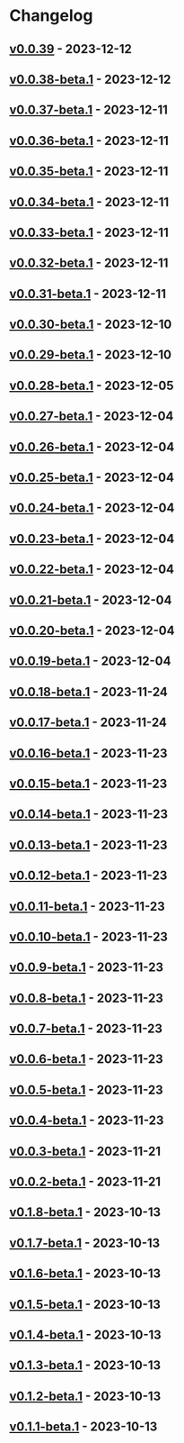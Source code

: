 # Changelog

<!-- [NEXT_ENTRY] -->

## [v0.0.39](RaianGil/my-porfolio-frontend?version=GTv0.0.39) - 2023-12-12



## [v0.0.38-beta.1](RaianGil/my-porfolio-frontend?version=GTv0.0.38-beta.1) - 2023-12-12



## [v0.0.37-beta.1](RaianGil/my-porfolio-frontend?version=GTv0.0.37-beta.1) - 2023-12-11



## [v0.0.36-beta.1](RaianGil/my-porfolio-frontend?version=GTv0.0.36-beta.1) - 2023-12-11



## [v0.0.35-beta.1](RaianGil/my-porfolio-frontend?version=GTv0.0.35-beta.1) - 2023-12-11



## [v0.0.34-beta.1](RaianGil/my-porfolio-frontend?version=GTv0.0.34-beta.1) - 2023-12-11



## [v0.0.33-beta.1](RaianGil/my-porfolio-frontend?version=GTv0.0.33-beta.1) - 2023-12-11



## [v0.0.32-beta.1](RaianGil/my-porfolio-frontend?version=GTv0.0.32-beta.1) - 2023-12-11



## [v0.0.31-beta.1](RaianGil/my-porfolio-frontend?version=GTv0.0.31-beta.1) - 2023-12-11



## [v0.0.30-beta.1](RaianGil/my-porfolio-frontend?version=GTv0.0.30-beta.1) - 2023-12-10



## [v0.0.29-beta.1](RaianGil/my-porfolio-frontend?version=GTv0.0.29-beta.1) - 2023-12-10



## [v0.0.28-beta.1](RaianGil/my-porfolio-frontend?version=GTv0.0.28-beta.1) - 2023-12-05



## [v0.0.27-beta.1](RaianGil/my-porfolio-frontend?version=GTv0.0.27-beta.1) - 2023-12-04



## [v0.0.26-beta.1](RaianGil/my-porfolio-frontend?version=GTv0.0.26-beta.1) - 2023-12-04



## [v0.0.25-beta.1](RaianGil/my-porfolio-frontend?version=GTv0.0.25-beta.1) - 2023-12-04



## [v0.0.24-beta.1](RaianGil/my-porfolio-frontend?version=GTv0.0.24-beta.1) - 2023-12-04



## [v0.0.23-beta.1](RaianGil/my-porfolio-frontend?version=GTv0.0.23-beta.1) - 2023-12-04



## [v0.0.22-beta.1](RaianGil/my-porfolio-frontend?version=GTv0.0.22-beta.1) - 2023-12-04



## [v0.0.21-beta.1](RaianGil/my-porfolio-frontend?version=GTv0.0.21-beta.1) - 2023-12-04



## [v0.0.20-beta.1](RaianGil/my-porfolio-frontend?version=GTv0.0.20-beta.1) - 2023-12-04



## [v0.0.19-beta.1](RaianGil/my-porfolio-frontend?version=GTv0.0.19-beta.1) - 2023-12-04



## [v0.0.18-beta.1](RaianGil/my-porfolio-frontend?version=GTv0.0.18-beta.1) - 2023-11-24



## [v0.0.17-beta.1](RaianGil/my-porfolio-frontend?version=GTv0.0.17-beta.1) - 2023-11-24



## [v0.0.16-beta.1](RaianGil/my-porfolio-frontend?version=GTv0.0.16-beta.1) - 2023-11-23



## [v0.0.15-beta.1](RaianGil/my-porfolio-frontend?version=GTv0.0.15-beta.1) - 2023-11-23



## [v0.0.14-beta.1](RaianGil/my-porfolio-frontend?version=GTv0.0.14-beta.1) - 2023-11-23



## [v0.0.13-beta.1](RaianGil/my-porfolio-frontend?version=GTv0.0.13-beta.1) - 2023-11-23



## [v0.0.12-beta.1](RaianGil/my-porfolio-frontend?version=GTv0.0.12-beta.1) - 2023-11-23



## [v0.0.11-beta.1](RaianGil/my-porfolio-frontend?version=GTv0.0.11-beta.1) - 2023-11-23



## [v0.0.10-beta.1](RaianGil/my-porfolio-frontend?version=GTv0.0.10-beta.1) - 2023-11-23



## [v0.0.9-beta.1](RaianGil/my-porfolio-frontend?version=GTv0.0.9-beta.1) - 2023-11-23



## [v0.0.8-beta.1](RaianGil/my-porfolio-frontend?version=GTv0.0.8-beta.1) - 2023-11-23



## [v0.0.7-beta.1](RaianGil/my-porfolio-frontend?version=GTv0.0.7-beta.1) - 2023-11-23



## [v0.0.6-beta.1](RaianGil/my-porfolio-frontend?version=GTv0.0.6-beta.1) - 2023-11-23



## [v0.0.5-beta.1](RaianGil/my-porfolio-frontend?version=GTv0.0.5-beta.1) - 2023-11-23



## [v0.0.4-beta.1](RaianGil/my-porfolio-frontend?version=GTv0.0.4-beta.1) - 2023-11-23



## [v0.0.3-beta.1](RaianGil/my-porfolio-frontend?version=GTv0.0.3-beta.1) - 2023-11-21



## [v0.0.2-beta.1](RaianGil/my-porfolio-frontend?version=GTv0.0.2-beta.1) - 2023-11-21



## [v0.1.8-beta.1](vimcash/landing-frontend?version=GTv0.1.8-beta.1) - 2023-10-13



## [v0.1.7-beta.1](vimcash/landing-frontend?version=GTv0.1.7-beta.1) - 2023-10-13



## [v0.1.6-beta.1](vimcash/landing-frontend?version=GTv0.1.6-beta.1) - 2023-10-13



## [v0.1.5-beta.1](vimcash/landing-frontend?version=GTv0.1.5-beta.1) - 2023-10-13



## [v0.1.4-beta.1](vimcash/landing-frontend?version=GTv0.1.4-beta.1) - 2023-10-13



## [v0.1.3-beta.1](vimcash/landing-frontend?version=GTv0.1.3-beta.1) - 2023-10-13



## [v0.1.2-beta.1](vimcash/landing-frontend?version=GTv0.1.2-beta.1) - 2023-10-13



## [v0.1.1-beta.1](vimcash/landing-frontend?version=GTv0.1.1-beta.1) - 2023-10-13



